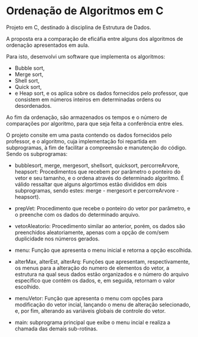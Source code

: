 # Ordenação de Algoritmos em C

Projeto em C, destinado à disciplina de Estrutura de Dados.

A proposta era a comparação de eficáfia entre alguns dos algoritmos de ordenação apresentados em aula.

Para isto, desenvolvi um software que implementa os algoritmos:
- Bubble sort,
- Merge sort,
- Shell sort,
- Quick sort,
- e Heap sort,
e os aplica sobre os dados fornecidos pelo professor, que consistem em números inteiros em determinadas ordens ou desordenados.

Ao fim da ordenação, são armazenados os tempos e o número de comparações por algoritmo, para que seja feita a conferência entre eles.

O projeto consite em uma pasta contendo os dados fornecidos pelo professor, e o algoritmo, cuja implementação foi repartida em subprogramas, à fim de facilitar a compreensão e manutenção do código. Sendo os subprogramas:
- bubblesort, merge, mergesort, shellsort, quicksort, percorreArvore, heapsort: Procedimentos que recebem por parâmetro o ponteiro do vetor e seu tamanho, e o ordena através do determinado algoritmo. É válido ressaltar que alguns algortimos estão divididos em dois subprogramas, sendo estes: merge - mergesort e percorreArvore - heapsort).
- prepVet: Procedimento que recebe o ponteiro do vetor por parâmetro, e o preenche com os dados do determinado arquivo.
- vetorAleatorio: Procedimento similar ao anterior, porém, os dados são preenchidos aleatoriamente, apenas com a opção de com/sem duplicidade nos números gerados.

- menu: Função que apresenta o menu inicial e retorna a opção escolhida.
- alterMax, alterEst, alterArq: Funções que apresentam, respectivamente, os menus para a alteração do numero de elementos do vetor, a estrutura na qual seus dados estão organizados e o número do arquivo específico que contém os dados, e, em seguida, retornam o valor escolhido.
- menuVetor: Função que apresenta o menu com opções para modificação do vetor incial, lançando o menu de alteração selecionado, e, por fim, alterando as variáveis globais de controle do vetor.

- main: subprograma principal que exibe o menu incial e realiza a chamada das demais sub-rotinas.
